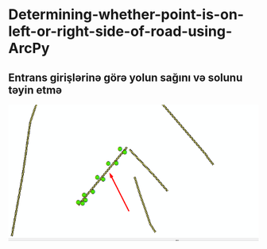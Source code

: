 # Determining-whether-point-is-on-left-or-right-side-of-road-using-ArcPy

## Entrans girişlərinə görə yolun sağını və solunu təyin etmə

![Sekil](https://github.com/Ruslan281/Determining-whether-point-is-on-left-or-right-side-of-road-using-ArcPyy-/blob/master/Images/Line_Point.png)
